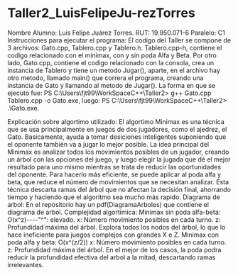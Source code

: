 # Taller2_LuisFelipeJu-rezTorres
Nombre Alumno: Luis Felipe Juárez Torres.
RUT: 19.950.071-6
Paralelo: C1
Instrucciones para ejecutar el programa: El codigo del Taller se compone de 3 archivos: Gato.cpp, Tablero.cpp y Tablero.h. Tablero.cpp-h, contiene el codigo relacionado con el minimax, con y sin poda Alfa y Beta. Por otro lado, Gato.cpp, contiene el codigo relacionado con la consola, crea un instancia de Tablero y tiene un metodo Jugar(), aparte, en el archivo hay otro metodo, llamado main() que correra el programa, creando una instancia de Gato y llamando al metodo de Jugar(). La forma en que se ejecuto fue: PS C:\Users\fjt99\WorkSpaceC++\Taller2> g++ Gato.cpp Tablero.cpp -o Gato.exe, luego: PS C:\Users\fjt99\WorkSpaceC++\Taller2> .\Gato.exe.


Explicación sobre algortimo utilizado: 
El algortimo Minimax es una técnica que se usa principalmente en juegos de dos jugadores, como el ajedrez, el Gato. Basicamente, ayuda a tomar desiciones inteligentes suponiendo que el oponente también va a jugar lo mejor posible. La idea principal del Minimax es analizar todos los movimientos posibles de un jugador, creando un árbol con las opciones del juego, y luego elegir la jugada que dé el mejor resultado para uno mismo mientras se trata de reducir las oportunidades del oponente. 
Para hacerlo más eficiente, se puede aplicar al poda alfa y beta, que reduce el número de movimientos que se necesitan analizar. Esta técnica descarta ramas del árbol que no afectan la decisión final, ahorrando tiempo y haciendo que el algoritmo sea mucho más rapido.
Diagrama de arbol: En el repositorio hay un pdf(DiagramaArboles) que contiene el diagrama de arbol.
Complejidad algortimica: 
Minimax sin poda alfa-beta: 
O(x^z)----"^": elevado.
x: Número movimiento posibles en cada turno.
z: Profundidad máxima del árbol.
Explora todos los nodos del árbol, lo que lo hace ineficiente para juegos complejos con grandes X e Z.
Minimax con poda alfa y beta:
O(x^(z/2))
x: Número movimiento posibles en cada turno.
z: Profundidad máxima del árbol.
En el mejor de los casos, la poda podra reducir la profundidad efectiva del arbol a la mitad, descartando ramas irrelevantes.




